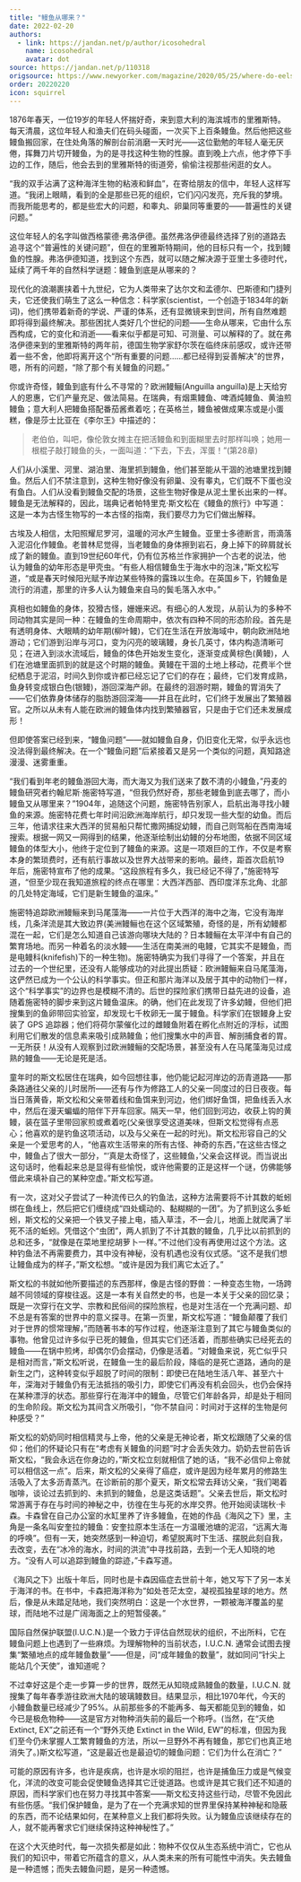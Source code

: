 ```yaml
---
title: "鳗鱼从哪来？"
date: 2022-02-20
authors:
  - link: https://jandan.net/p/author/icosohedral
    name: icosohedral
    avatar: dot
source: https://jandan.net/p/110318
origsource: https://www.newyorker.com/magazine/2020/05/25/where-do-eels-come-from
order: 20220220
icon: squirrel
---
```


1876年春天，一位19岁的年轻人怀揣好奇，来到意大利的海滨城市的里雅斯特。每天清晨，这位年轻人和渔夫们在码头碰面，一次买下上百条鳗鱼。然后他把这些鳗鱼搬回家，在住处角落的解剖台前消磨一天时光——这位勤勉的年轻人毫无厌倦，挥舞刀片切开鳗鱼，为的是寻找这种生物的性腺。直到晚上六点，他才停下手边的工作，随后，他会去到的里雅斯特的街道旁，偷偷注视那些闲逛的女人。

“我的双手沾满了这种海洋生物的粘液和鲜血”，在寄给朋友的信中，年轻人这样写道。“我闭上眼睛，看到的全是那些已死的组织，它们闪闪发亮，充斥我的梦境。而我所能思考的，都是些宏大的问题，和睾丸、卵巢同等重要的——普遍性的关键问题。”

这位年轻人的名字叫做西格蒙德·弗洛伊德。虽然弗洛伊德最终选择了别的道路去追寻这个“普遍性的关键问题”，但在的里雅斯特期间，他的目标只有一个，找到鳗鱼的性腺。弗洛伊德知道，找到这个东西，就可以随之解决源于亚里士多德时代，延续了两千年的自然科学谜题：鳗鱼到底是从哪来的？

现代化的浪潮裹挟着十九世纪，它为人类带来了达尔文和孟德尔、巴斯德和门捷列夫，它还使我们萌生了这么一种信念：科学家(scientist，一个创造于1834年的新词)，他们携带着新奇的学说、严谨的体系，还有显微镜来到世间，所有自然难题即将得到最终解决。那些困扰人类好几个世纪的问题——生命从哪来，它由什么东西构成，它的变化和消逝——看来似乎都是可知、可测量、可以解释的了。就在弗洛伊德来到的里雅斯特的两年前，德国生物学家舒尔茨在临终床前感叹，或许还带着一些不舍，他即将离开这个“所有重要的问题……都已经得到妥善解决”的世界，嗯，所有的问题，“除了那个有关鳗鱼的问题。”

你或许奇怪，鳗鱼到底有什么不寻常的？欧洲鳗鲡(Anguilla anguilla)是上天给穷人的恩惠，它们产量充足、做法简易。在瑞典，有烟熏鳗鱼、啤酒炖鳗鱼、黄油煎鳗鱼；意大利人把鳗鱼搭配番茄酱煮着吃；在英格兰，鳗鱼被做成果冻或是小蛋糕，像是莎士比亚在《李尔王》中描述的：

> 老伯伯，叫吧，像伦敦女摊主在把活鳗鱼和到面糊里去时那样叫唤；她用一根棍子敲打鳗鱼的头，一面叫道：“下去，下去，浑蛋！”(第28章)

人们从小溪里、河里、湖泊里、海里抓到鳗鱼，他们甚至能从干涸的池塘里找到鳗鱼。然后人们不禁注意到，这种生物好像没有卵巢、没有睾丸，它们既不下蛋也没有鱼白。人们从没看到鳗鱼交配的场景，这些生物好像是从泥土里长出来的一样。鳗鱼是无法解释的，因此，瑞典记者帕特里克·斯文松在《鳗鱼的旅行》中写道：这是一本为古怪生物写的一本古怪的指南，我们要尽力为它们做出解释。

古埃及人相信，太阳照耀尼罗河，温暖的河水产生鳗鱼。亚里士多德断言，雨滴落入泥沼化作鳗鱼。老普林尼觉得，当老鳗鱼的身体擦到岩石，身上掉下的碎屑就长成了新的鳗鱼。直到19世纪60年代，仍有位苏格兰作家拥护一个古老的说法，他认为鳗鱼的幼年形态是甲壳虫。“有些人相信鳗鱼生于海水中的泡沫，”斯文松写道，“或是春天时候阳光赋予岸边某些特殊的露珠以生命。在英国乡下，钓鳗鱼是流行的消遣，那里的许多人认为鳗鱼来自马的鬓毛落入水中。”

真相也如鳗鱼的身体，狡猾古怪，姗姗来迟。有细心的人发现，从前认为的多种不同动物其实是同一种：在鳗鱼的生命周期中，依次有四种不同的形态阶段。首先是有透明身体、大眼睛的幼年期(柳叶鳗)，它们在生活在开放海域中，朝向欧洲陆地游动；它们游到沿岸与河口，变为闪亮的玻璃鳗，身长几英寸，体内构造清晰可见；在进入到淡水流域后，鳗鱼的体色开始发生变化，逐渐变成黄棕色(黄鳗)，人们在池塘里面抓到的就是这个时期的鳗鱼。黄鳗在干涸的土地上移动，花费半个世纪栖息于泥沼，时间久到你或许都已经忘记了它们的存在；最终，它们发育成熟，鱼身转变成银白色(银鳗)，游回深海产卵。在最终的洄游时期，鳗鱼的胃消失了——它们依靠身体储存的脂肪游回深海——并且在此时，它们终于发展出了繁殖器官。之所以从未有人能在欧洲的鳗鱼体内找到繁殖器官，只是由于它们还未发展成形！

但即使答案已经到来，“鳗鱼问题”——就如鳗鱼自身，仍旧变化无常，似乎永远也没法得到最终解决。在一个“鳗鱼问题”后紧接着又是另一个类似的问题，真知路途漫漫、迷雾重重。

“我们看到年老的鳗鱼游回大海，而大海又为我们送来了数不清的小鳗鱼，”丹麦的鳗鱼研究者约翰尼斯·施密特写道，“但我仍然好奇，那些老鳗鱼到底去哪了，而小鳗鱼又从哪里来？”1904年，追随这个问题，施密特告别家人，启航出海寻找小鳗鱼的来源。施密特花费七年时间沿欧洲海岸航行，却只发现一些大型的幼鱼。而后三年，他请求往来大西洋的贸易船只帮忙撒网捕捉幼鳗，而自己则驾船在西南海域搜索。根据一网又一网得到的结果，他逐渐绘制出幼鳗的分布地图，依据不同区域鳗鱼的体型大小，他终于定位到了鳗鱼的来源。这是一项艰巨的工作，不仅是考察本身的繁琐费时，还有航行事故以及世界大战带来的影响。最终，距首次启航19年后，施密特宣布了他的成果。“这段旅程有多久，我已经记不得了，”施密特写道，“但至少现在我知道旅程的终点在哪里：大西洋西部、西印度洋东北角、北部的几处特定海域，它们是新生鳗鱼的温床。”

施密特追踪欧洲鳗鲡来到马尾藻海——一片位于大西洋的海中之海，它没有海岸线，几条洋流是其大致边界(美洲鳗鲡也在这个区域繁殖，奇怪的是，所有幼鳗都混在一起，它们是怎么知道自己该游向哪块大陆的？日本鳗鲡在太平洋中有自己的繁育场地。而另一种着名的淡水鳗——生活在南美洲的电鳗，它其实不是鳗鱼，而是电鳗科(knifefish)下的一种生物)。施密特确实为我们寻得了一个答案，并且在过去的一个世纪里，还没有人能够成功的对此提出质疑：欧洲鳗鲡来自马尾藻海，这俨然已成为一个公认的科学事实。但正和那片海洋以及居于其中的动物们一样，这个“科学事实”的边界也是模糊不清的。后世的探险家们携带日益先进的设备，追随着施密特的脚步来到这片鳗鱼温床。的确，他们在此发现了许多幼鳗，但他们把搜集到的鱼卵带回实验室，却发现七千枚卵无一属于鳗鱼。科学家们在银鳗身上安装了 GPS 追踪器；他们将荷尔蒙催化过的雌鳗鱼附着在孵化点附近的浮标，试图利用它们散发的信息素来吸引成熟鳗鱼；他们搜集水中的声音、解剖捕食者的胃。一无所获！从没有人观察到过欧洲鳗鲡的交配场景，甚至没有人在马尾藻海见过成熟的鳗鱼——无论是死是活。

童年时的斯文松居住在瑞典，如今回想往事，他仍能记起河岸边的沥青道路——那条路通往父亲的儿时居所——还有与作为修路工人的父亲一同度过的日日夜夜。每当日落黄昏，斯文松和父亲带着线和鱼饵来到河边，他们绑好鱼饵，把鱼线丢入水中，然后在漫天蝙蝠的陪伴下开车回家。隔天一早，他们回到河边，收获上钩的黄鳗，装在篮子里带回家煎或煮着吃(父亲很享受这道美味，但斯文松觉得有点恶心；他喜欢的是钓鱼这项活动，以及与父亲在一起的时光)。斯文松形容自己的父亲是一个爱思考的人，“他喜欢生活带来的所有古怪、神奇的东西，”在这些古怪之中，鳗鱼占了很大一部分，“‘真是太奇怪了，这些鳗鱼，’父亲会这样说。而当说出这句话时，他看起来总是显得有些愉悦，或许他需要的正是这样一个谜，仿佛能够借此来填补自己的某种空虚。”斯文松写道。

有一次，这对父子尝试了一种流传已久的钓鱼法，这种方法需要将不计其数的蚯蚓绑在鱼线上，然后把它们缠绕成“四处蠕动的、黏糊糊的一团”。为了抓到这么多蚯蚓，斯文松的父亲把一个铁叉子接上电，插入草洼，不一会儿，地面上就爬满了半死不活的蚯蚓。凭借这个“虫团”，两人抓到了不计其数的鳗鱼，几乎比以前抓到的总和还多，“就像是在菜地里挖胡萝卜一样。”不过他们没有再使用过这个方法。这种钓鱼法不再需要费力，其中没有神秘，没有机遇也没有仪式感。“这不是我们想让鳗鱼成为的样子，”斯文松想。“或许是因为我们离它太近了。”

斯文松的书就如他所要描述的东西那样，像是古怪的野兽：一种变态生物，一场跨越不同领域的穿梭往返。这是一本有关自然史的书，也是一本关于父亲的回忆录；既是一次穿行在文学、宗教和民俗间的探险旅程，也是对生活在一个充满问题、却不总是有答案的世界中的意义探寻。在第一页里，斯文松写道：“鳗鱼颠覆了我们对于世界的惯常理解，”而随著书本的写作过程，他逐渐注意到了其它与鳗鱼类似的事物。他曾见过许多似乎已死的鳗鱼，但其实它们还活着，而那些确实已经死去的鳗鱼——在锅中煎烤，却偶尔仍会摆动，仍像是活着。“对鳗鱼来说，死亡似乎只是相对而言，”斯文松听说，在鳗鱼一生的最后阶段，降临的是死亡道路，通向的是新生之门，这种转变似乎超脱了时间的限制：即使已在陆地生活八年、甚至六十年，深海对于鳗鱼仍有无法抵挡的吸引力，即使它们再没有机会回头，也仍会保持在某种漂浮的状态。那些穿行在海洋中的鳗鱼，尽管它们年龄各异，却是处于相同的生命阶段。斯文松为其间含义所吸引，“你不禁自问：时间对于这样的生物是何种感受？”

斯文松的奶奶同时相信精灵与上帝，他的父亲是无神论者，斯文松跟随了父亲的信仰；他们的怀疑论只有在“考虑有关鳗鱼的问题”时才会丢失效力。奶奶去世前告诉斯文松，“我会永远在你身边的，”斯文松立刻就相信了她的话，“我不必信仰上帝就可以相信这一点”。后来，斯文松的父亲得了癌症，或许是因为经年累月的修路生活吸入了太多沥青蒸汽。在诊断前的那个夏天，斯文松常去拜访父亲，“我们喝着咖啡，谈论过去抓到的、未抓到的鳗鱼，总是这类话题”。父亲去世后，斯文松时常游离于存在与时间的神秘之中，彷徨在生与死的水岸交界。他开始阅读瑞秋·卡森。卡森曾在自己办公室的水缸里养了许多鳗鱼，在她的作品《海风之下》里，主角是一条名叫安奎拉的鳗鱼：安奎拉原本生活在一方温暖池塘的泥沼，“远离大海的呼唤”。但有一天，她突然感到一种迫切，希望脱离时下生活、摆脱此刻自我，去改变，去在“冰冷的海水，时间的洪流”中寻找前路，去到一个无人知晓的地方。“没有人可以追踪到鳗鱼的踪迹，”卡森写道。

《海风之下》出版十年后，同时也是卡森因癌症去世前十年，她又写下了另一本关于海洋的书。在书中，卡森把海洋称为“如处苍茫太空，凝视孤独星球的地方。然后，像是从未踏足陆地，我们突然明白：这是一个水世界，一颗被海洋覆盖的星球，而陆地不过是广阔海面之上的短暂侵袭。”

国际自然保护联盟(I.U.C.N.)是一个致力于评估自然现状的组织，不出所料，它在鳗鱼问题上也遇到了一些麻烦。为理解物种的当前状态，I.U.C.N. 通常会试图去搜集“繁殖地点的成年鳗鱼数量”——但是，问“成年鳗鱼的数量”，就如同问“针尖上能站几个天使”，谁知道呢？

不过幸好这是个走一步算一步的世界，既然无从知晓成熟鳗鱼的数量，I.U.C.N. 就搜集了每年春季游往欧洲大陆的玻璃鳗数目。结果显示，相比1970年代，今天的小鳗鱼数量已经减少了95%。从前那些多的不能再多、每天都能见到的鳗鱼，如今已是极危物种——这是官方对物种消失前的最后一个称呼。(当然，在“灭绝 Extinct, EX”之前还有一个“野外灭绝 Extinct in the Wild, EW”的标准，但因为我们至今仍未掌握人工繁育鳗鱼的方法，所以一旦野外不再有鳗鱼，那它们也真正地消失了。)斯文松写道，“这是最近也是最迫切的鳗鱼问题：它们为什么在消亡？”

可能的原因有许多，也许是疾病，也许是水坝的阻拦，也许是捕鱼压力或是气候变化，洋流的改变可能会促使鳗鱼选择其它迁徙道路。也或许是其它我们还不知道的原因，而科学家们也在努力寻找其中答案——斯文松支持这些行动，尽管不免因此有些伤感。“我们保护鳗鱼，是为了在一个充满求知的世界里保持某种神秘和隐蔽的东西，而不论结果如何，在某种意义上我们都将失败。认为鳗鱼应该继续存在的人，就不能再奢求它们继续保持这种神秘性了。”

在这个大灭绝时代，每一次损失都是如此：物种不仅仅从生态系统中消亡，它也从我们的知识中，带着它所蕴含的意义，从人类未来的所有可能性中消失。失去鳗鱼是一种遗憾；而失去鳗鱼问题，是另一种遗憾。